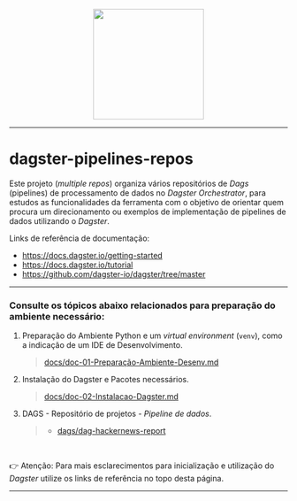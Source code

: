 <p align="center">
   <img src="https://dagster.io/images/brand/logos/dagster-primary-horizontal.png" width="200" style="max-width: 200px;">
</p>

_____

# dagster-pipelines-repos
<!-- Data Processing Pipeline Repositories in Dagster Orchestrator` -->

Este projeto (*multiple repos*) organiza vários repositórios de *Dags* (pipelines) de processamento de dados no *Dagster Orchestrator*, para estudos as funcionalidades da ferramenta com o objetivo de orientar quem procura um direcionamento ou exemplos de implementação de pipelines de dados utilizando o *Dagster*.

Links de referência de documentação: 
- https://docs.dagster.io/getting-started
- https://docs.dagster.io/tutorial
- https://github.com/dagster-io/dagster/tree/master

_____


### Consulte os tópicos abaixo relacionados para preparação do ambiente necessário:

1. Preparação do Ambiente Python e um *virtual environment* (`venv`), como a indicação de um IDE de Desenvolvimento.
   >[docs/doc-01-Preparação-Ambiente-Desenv.md](docs/doc-01-Preparação-Ambiente-Desenv.md)


2. Instalação do Dagster e Pacotes necessários.
   >[docs/doc-02-Instalacao-Dagster.md](docs/doc-02-Instalacao-Dagster.md)

3. DAGS - Repositório de projetos - _Pipeline de dados_.
   >- [dags/dag-hackernews-report](dags/dag-hackernews-report/README.md)

<br>

👉 Atenção: Para mais esclarecimentos para inicialização e utilização do _Dagster_ utilize os links de referência no topo desta página.


_____
<br>